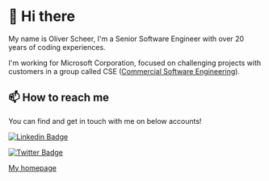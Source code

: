 # 👋 Hi there

My name is Oliver Scheer, I'm a Senior Software Engineer with over 20 years of coding experiences.

I'm working for Microsoft Corporation, focused on challenging projects with customers in a group called CSE ([Commercial Software Engineering](https://microsoft.github.io/code-with-engineering-playbook/CSE.html)).

## 📫 How to reach me

You can find and get in touch with me on below accounts!

[![Linkedin Badge](https://img.shields.io/badge/oliverscheer-follow%20on%20linkedin-blue?style=for-the-badge&logo=linkedin)](https://www.linkedin.com/in/scheeroliver/)

[![Twitter Badge](https://img.shields.io/badge/theoliver-follow%20on%20twitter-blue?style=for-the-badge&logo=twitter)](https://twitter.com/theoliver/)

[My homepage](https://www.oliverscheer.net)

<!--
**oliverscheer/oliverscheer** is a ✨ _special_ ✨ repository because its `README.md` (this file) appears on your GitHub profile.

Here are some ideas to get you started:

- 🔭 I’m currently working on ...
- 🌱 I’m currently learning ...
- 👯 I’m looking to collaborate on ...
- 🤔 I’m looking for help with ...
- 💬 Ask me about ...
- 📫 How to reach me: ...
- 😄 Pronouns: ...
- ⚡ Fun fact: ...
-->
